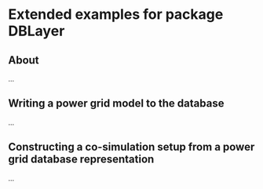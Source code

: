 # Extended examples for package DBLayer

## About

...


## Writing a power grid model to the database

...

## Constructing a co-simulation setup from a power grid database representation

...